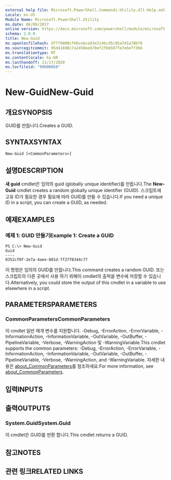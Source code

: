```yaml
---
external help file: Microsoft.PowerShell.Commands.Utility.dll-Help.xml
Locale: en-US
Module Name: Microsoft.PowerShell.Utility
ms.date: 06/09/2017
online version: https://docs.microsoft.com/powershell/module/microsoft.powershell.utility/new-guid?view=powershell-7.2&WT.mc_id=ps-gethelp
schema: 2.0.0
title: New-Guid
ms.openlocfilehash: df7f9000cf66cebce83e3146cd5c95a7d1a78bf8
ms.sourcegitcommit: 95d41698c7a2450eeb70ef2fb6507fe7e6eff3b6
ms.translationtype: MT
ms.contentlocale: ko-KR
ms.lasthandoff: 11/17/2020
ms.locfileid: "99600850"
---
```

# <span data-ttu-id="fb34e-102">New-Guid</span><span class="sxs-lookup"><span data-stu-id="fb34e-102">New-Guid</span></span>

## <span data-ttu-id="fb34e-103">개요</span><span class="sxs-lookup"><span data-stu-id="fb34e-103">SYNOPSIS</span></span>
<span data-ttu-id="fb34e-104">GUID를 만듭니다.</span><span class="sxs-lookup"><span data-stu-id="fb34e-104">Creates a GUID.</span></span>

## <span data-ttu-id="fb34e-105">SYNTAX</span><span class="sxs-lookup"><span data-stu-id="fb34e-105">SYNTAX</span></span>

```
New-Guid [<CommonParameters>]
```

## <span data-ttu-id="fb34e-106">설명</span><span class="sxs-lookup"><span data-stu-id="fb34e-106">DESCRIPTION</span></span>

<span data-ttu-id="fb34e-107">**새 guid** cmdlet은 임의의 guid (globally unique identifier)를 만듭니다.</span><span class="sxs-lookup"><span data-stu-id="fb34e-107">The **New-Guid** cmdlet creates a random globally unique identifier (GUID).</span></span>
<span data-ttu-id="fb34e-108">스크립트에 고유 ID가 필요한 경우 필요에 따라 GUID를 만들 수 있습니다.</span><span class="sxs-lookup"><span data-stu-id="fb34e-108">If you need a unique ID in a script, you can create a GUID, as needed.</span></span>

## <span data-ttu-id="fb34e-109">예제</span><span class="sxs-lookup"><span data-stu-id="fb34e-109">EXAMPLES</span></span>

### <span data-ttu-id="fb34e-110">예제 1: GUID 만들기</span><span class="sxs-lookup"><span data-stu-id="fb34e-110">Example 1: Create a GUID</span></span>

```
PS C:\> New-Guid
Guid
----
0352cf0f-2e7a-4aee-801d-7f27f8344c77
```

<span data-ttu-id="fb34e-111">이 명령은 임의의 GUID를 만듭니다.</span><span class="sxs-lookup"><span data-stu-id="fb34e-111">This command creates a random GUID.</span></span>
<span data-ttu-id="fb34e-112">또는 스크립트의 다른 곳에서 사용 하기 위해이 cmdlet의 출력을 변수에 저장할 수 있습니다.</span><span class="sxs-lookup"><span data-stu-id="fb34e-112">Alternatively, you could store the output of this cmdlet in a variable to use elsewhere in a script.</span></span>

## <span data-ttu-id="fb34e-113">PARAMETERS</span><span class="sxs-lookup"><span data-stu-id="fb34e-113">PARAMETERS</span></span>

### <span data-ttu-id="fb34e-114">CommonParameters</span><span class="sxs-lookup"><span data-stu-id="fb34e-114">CommonParameters</span></span>

<span data-ttu-id="fb34e-115">이 cmdlet 일반 매개 변수를 지원합니다. -Debug, -ErrorAction, -ErrorVariable, -InformationAction, -InformationVariable, -OutVariable, -OutBuffer, -PipelineVariable, -Verbose, -WarningAction 및 -WarningVariable.</span><span class="sxs-lookup"><span data-stu-id="fb34e-115">This cmdlet supports the common parameters: -Debug, -ErrorAction, -ErrorVariable, -InformationAction, -InformationVariable, -OutVariable, -OutBuffer, -PipelineVariable, -Verbose, -WarningAction, and -WarningVariable.</span></span> <span data-ttu-id="fb34e-116">자세한 내용은 [about_CommonParameters](https://go.microsoft.com/fwlink/?LinkID=113216)를 참조하세요.</span><span class="sxs-lookup"><span data-stu-id="fb34e-116">For more information, see [about_CommonParameters](https://go.microsoft.com/fwlink/?LinkID=113216).</span></span>

## <span data-ttu-id="fb34e-117">입력</span><span class="sxs-lookup"><span data-stu-id="fb34e-117">INPUTS</span></span>

## <span data-ttu-id="fb34e-118">출력</span><span class="sxs-lookup"><span data-stu-id="fb34e-118">OUTPUTS</span></span>

### <span data-ttu-id="fb34e-119">System.Guid</span><span class="sxs-lookup"><span data-stu-id="fb34e-119">System.Guid</span></span>

<span data-ttu-id="fb34e-120">이 cmdlet은 GUID를 반환 합니다.</span><span class="sxs-lookup"><span data-stu-id="fb34e-120">This cmdlet returns a GUID.</span></span>

## <span data-ttu-id="fb34e-121">참고</span><span class="sxs-lookup"><span data-stu-id="fb34e-121">NOTES</span></span>

## <span data-ttu-id="fb34e-122">관련 링크</span><span class="sxs-lookup"><span data-stu-id="fb34e-122">RELATED LINKS</span></span>

